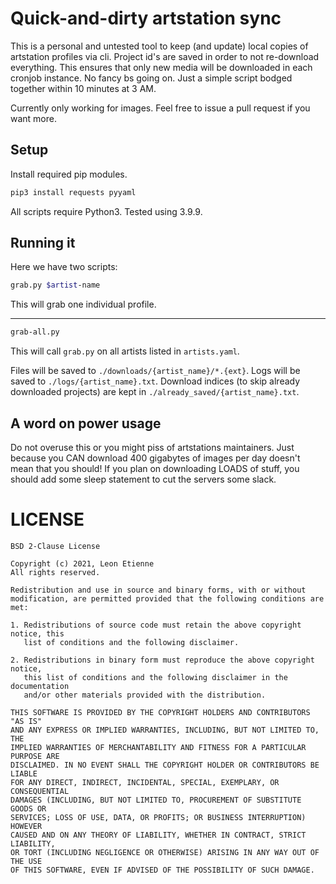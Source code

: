 # Quick-and-dirty artstation sync
This is a personal and untested tool to keep (and update) local copies of artstation profiles via cli.
Project id's are saved in order to not re-download everything. This ensures that only new media will be downloaded in each cronjob instance.
No fancy bs going on. Just a simple script bodged together within 10 minutes at 3 AM.

Currently only working for images. Feel free to issue a pull request if you want more.

## Setup
Install required pip modules.
```bash
pip3 install requests pyyaml
```
All scripts require Python3. Tested using 3.9.9.

## Running it
Here we have two scripts:
```bash
grab.py $artist-name
```
This will grab one individual profile.

---

```bash
grab-all.py
```
This will call `grab.py` on all artists listed in `artists.yaml`.

Files will be saved to `./downloads/{artist_name}/*.{ext}`.
Logs will be saved to `./logs/{artist_name}.txt`.
Download indices (to skip already downloaded projects) are kept in `./already_saved/{artist_name}.txt`.

## A word on power usage
Do not overuse this or you might piss of artstations maintainers. Just because you CAN download 400 gigabytes of images per day doesn't mean that you should!
If you plan on downloading LOADS of stuff, you should add some sleep statement to cut the servers some slack.

# LICENSE
```
BSD 2-Clause License

Copyright (c) 2021, Leon Etienne
All rights reserved.

Redistribution and use in source and binary forms, with or without
modification, are permitted provided that the following conditions are met:

1. Redistributions of source code must retain the above copyright notice, this
   list of conditions and the following disclaimer.

2. Redistributions in binary form must reproduce the above copyright notice,
   this list of conditions and the following disclaimer in the documentation
   and/or other materials provided with the distribution.

THIS SOFTWARE IS PROVIDED BY THE COPYRIGHT HOLDERS AND CONTRIBUTORS "AS IS"
AND ANY EXPRESS OR IMPLIED WARRANTIES, INCLUDING, BUT NOT LIMITED TO, THE
IMPLIED WARRANTIES OF MERCHANTABILITY AND FITNESS FOR A PARTICULAR PURPOSE ARE
DISCLAIMED. IN NO EVENT SHALL THE COPYRIGHT HOLDER OR CONTRIBUTORS BE LIABLE
FOR ANY DIRECT, INDIRECT, INCIDENTAL, SPECIAL, EXEMPLARY, OR CONSEQUENTIAL
DAMAGES (INCLUDING, BUT NOT LIMITED TO, PROCUREMENT OF SUBSTITUTE GOODS OR
SERVICES; LOSS OF USE, DATA, OR PROFITS; OR BUSINESS INTERRUPTION) HOWEVER
CAUSED AND ON ANY THEORY OF LIABILITY, WHETHER IN CONTRACT, STRICT LIABILITY,
OR TORT (INCLUDING NEGLIGENCE OR OTHERWISE) ARISING IN ANY WAY OUT OF THE USE
OF THIS SOFTWARE, EVEN IF ADVISED OF THE POSSIBILITY OF SUCH DAMAGE.
```
